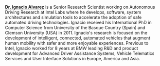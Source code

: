 **[Dr. Ignacio Alvarez](https://www.intel.com/content/www/us/en/research/researchers/ignacio-alvarez.html)** is a Senior Research Scientist working on Autonomous Driving Research at Intel Labs where he develops, software, system architectures and simulation tools to accelerate the adoption of safe automated driving technologies. Ignacio received his International PhD in Computer Science from University of the Basque Country (Spain) and Clemson University (USA) in 2011. Ignacio's research is focused on the development of intelligent, connected, automated vehicles that augment human mobility with safer and more enjoyable experiences. Previous to Intel, Ignacio worked for 8 years at BMW leading R&D and product development for Advanced Driver Assistance Systems, Vehicle Telematics Services and User Interface Solutions in Europe, America and Asia.
